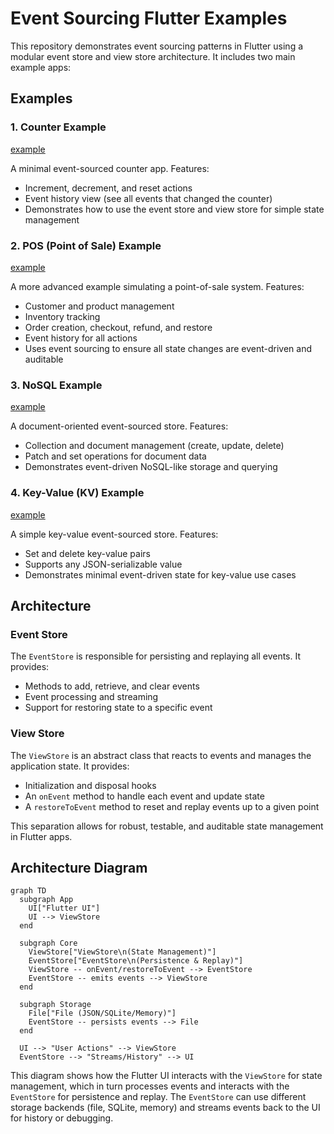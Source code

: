 # Event Sourcing Flutter Examples

This repository demonstrates event sourcing patterns in Flutter using a modular event store and view store architecture. It includes two main example apps:

## Examples

### 1. Counter Example

[example](examples/counter/)

A minimal event-sourced counter app. Features:
- Increment, decrement, and reset actions
- Event history view (see all events that changed the counter)
- Demonstrates how to use the event store and view store for simple state management

### 2. POS (Point of Sale) Example

[example](examples/pos/)

A more advanced example simulating a point-of-sale system. Features:
- Customer and product management
- Inventory tracking
- Order creation, checkout, refund, and restore
- Event history for all actions
- Uses event sourcing to ensure all state changes are event-driven and auditable

### 3. NoSQL Example

[example](examples/nosql/)

A document-oriented event-sourced store. Features:
- Collection and document management (create, update, delete)
- Patch and set operations for document data
- Demonstrates event-driven NoSQL-like storage and querying

### 4. Key-Value (KV) Example

[example](examples/kv/)

A simple key-value event-sourced store. Features:
- Set and delete key-value pairs
- Supports any JSON-serializable value
- Demonstrates minimal event-driven state for key-value use cases

## Architecture

### Event Store

The `EventStore` is responsible for persisting and replaying all events. It provides:
- Methods to add, retrieve, and clear events
- Event processing and streaming
- Support for restoring state to a specific event

### View Store

The `ViewStore` is an abstract class that reacts to events and manages the application state. It provides:
- Initialization and disposal hooks
- An `onEvent` method to handle each event and update state
- A `restoreToEvent` method to reset and replay events up to a given point

This separation allows for robust, testable, and auditable state management in Flutter apps.

## Architecture Diagram

```mermaid
graph TD
  subgraph App
    UI["Flutter UI"]
    UI --> ViewStore
  end

  subgraph Core
    ViewStore["ViewStore\n(State Management)"]
    EventStore["EventStore\n(Persistence & Replay)"]
    ViewStore -- onEvent/restoreToEvent --> EventStore
    EventStore -- emits events --> ViewStore
  end

  subgraph Storage
    File["File (JSON/SQLite/Memory)"]
    EventStore -- persists events --> File
  end

  UI --> "User Actions" --> ViewStore
  EventStore --> "Streams/History" --> UI
```

This diagram shows how the Flutter UI interacts with the `ViewStore` for state management, which in turn processes events and interacts with the `EventStore` for persistence and replay. The `EventStore` can use different storage backends (file, SQLite, memory) and streams events back to the UI for history or debugging.
